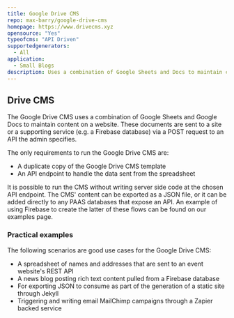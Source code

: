 ```yaml
---
title: Google Drive CMS
repo: max-barry/google-drive-cms
homepage: https://www.drivecms.xyz
opensource: "Yes"
typeofcms: "API Driven"
supportedgenerators:
  - All
application:
  - Small Blogs
description: Uses a combination of Google Sheets and Docs to maintain content on a website.
---
```

## Drive CMS
The Google Drive CMS uses a combination of Google Sheets and Google Docs to maintain content on a website. These documents are sent to a site or a supporting service (e.g. a Firebase database) via a POST request to an API the admin specifies.

The only requirements to run the Google Drive CMS are:

- A duplicate copy of the Google Drive CMS template
- An API endpoint to handle the data sent from the spreadsheet

It is possible to run the CMS without writing server side code at the chosen API endpoint. The CMS' content can be exported as a JSON file, or it can be added directly to any PAAS databases that expose an API. An example of using Firebase to create the latter of these flows can be found on our examples page.

### Practical examples

The following scenarios are good use cases for the Google Drive CMS:

- A spreadsheet of names and addresses that are sent to an event website's REST API
- A news blog posting rich text content pulled from a Firebase database
- For exporting JSON to consume as part of the generation of a static site through Jekyll
- Triggering and writing email MailChimp campaigns through a Zapier backed service